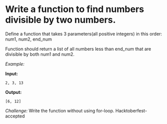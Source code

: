 # Write a function to find numbers divisible by two numbers.
Define a function that takes 3 parameters(all positive integers) in this order:
num1, num2, end_num

Function should return a list of all numbers less than end_num that are divisible by both num1 and num2.

_Example:_

**Input:**


    2, 3, 13
    

**Output:**


    [6, 12]
    
    
_Challenge:_
Write the function without using for-loop.
Hacktoberfest-accepted
